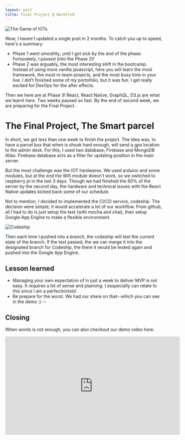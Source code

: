 ```yaml
---
layout: post
title: Final Project @ Hacktiv8
---
```


![The Game of IOTs](https://i.ytimg.com/vi/8d3XEkkV6pI/maxresdefault.jpg)

Wow, I haven't updated a single post in 2 months. To catch you up to speed, here's a summary:

-   Phase 1 went smoothly, until I got sick by the end of the phase. Fortunately, I passed (into the Phase 2)!
-   Phase 2 was arguably, the most interesting shift in the bootcamp. Instead of using more vanilla javascript, here you will learn the most framework, the most in-team projects, and the most busy time in your live. I did't finished some of my portofolio, but it was fun. I get really excited for DevOps for the after effects.

Then we here are at Phase 3! React, React Native, GraphQL, D3.js are what we learnt here. Two weeks passed so fast. By the end of second week, we are preparing for the Final Project.

# The Final Project, The Smart parcel

In short, we got less than one week to finish the project. The Idea was, to have a parcel box that when is shook hard enough, will send a gps location to the admin desk. For this, I used two database; Firebase and MongoDB Atlas. Firebase database acts as a filter for updating position in the main server.

But the most challenge was the IOT hardwares. We used arduino and some modules, but at the end the Wifi module doesn't work, so we switched to raspberry pi in the last 3 days. Though we had finished the 60% of the server by the second day, the hardware and technical issues with the React Native updates kicked back some of our schedule.

Not to mention, I decided to implemented the CI/CD service, codeship. The decision were simple; it would accelerate a lot of our workflow. From github, all I had to do is just setup the test (with mocha and chai), then setup Google App Engine to make a flexible environment.

![Codeship](https://www.cloudbees.com/sites/default/files/codeship-by-cloudbees.png)

Then each time I pushed into a branch, the codeship will test the current state of the branch. If the test passed, the we can merge it into the designated branch for Codeship, the there it would be tested again and pushed into the Google App Engine.

## Lesson learned

- Managing your own expectation of in just a week to deliver MVP is not easy. It requires a lot of sense and planning. I esspecially can relate to this since I am a perfectionists!
- Be prepare for the worst. We had our share on that--which you can see in the demo ;) --

## Closing

When words is not enough, you can also checkout our demo video here:

<iframe width="560" height="315" src="https://www.youtube.com/embed/2jD8G2s8yA8" frameborder="0" allow="accelerometer; autoplay; encrypted-media; gyroscope; picture-in-picture" allowfullscreen></iframe>
